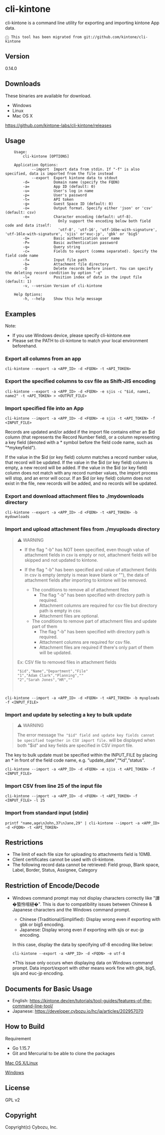 cli-kintone
==========

cli-kintone is a command line utility for exporting and importing kintone App data.
```
ⓘ This tool has been migrated from git://github.com/kintone/cli-kintone
```

## Version

0.14.0

## Downloads

These binaries are available for download.

- Windows
- Linux
- Mac OS X

https://github.com/kintone-labs/cli-kintone/releases

## Usage
```text
    Usage:
        cli-kintone [OPTIONS]

    Application Options:
            --import  Import data from stdin. If "-f" is also specified, data is imported from the file instead
            --export  Export kintone data to stdout
        -d=           Domain name (specify the FQDN)
        -a=           App ID (default: 0)
        -u=           User's log in name
        -p=           User's password
        -t=           API token
        -g=           Guest Space ID (default: 0)
        -o=           Output format. Specify either 'json' or 'csv' (default: csv)
        -e=           Character encoding (default: utf-8).
                        Only support the encoding below both field code and data itself:
                        'utf-8', 'utf-16', 'utf-16be-with-signature', 'utf-16le-with-signature', 'sjis' or'euc-jp', 'gbk' or 'big5'
        -U=           Basic authentication user name
        -P=           Basic authentication password
        -q=           Query string
        -c=           Fields to export (comma separated). Specify the field code name
        -f=           Input file path
        -b=           Attachment file directory
        -D            Delete records before insert. You can specify the deleting record condition by option "-q"
        -l=           Position index of data in the input file (default: 1)
        -v, --version Version of cli-kintone

    Help Options:
        -h, --help    Show this help message
```
## Examples
Note:
* If you use Windows device, please specify cli-kintone.exe
* Please set the PATH to cli-kintone to match your local environment beforehand.

### Export all columns from an app
```
cli-kintone --export -a <APP_ID> -d <FQDN> -t <API_TOKEN>
```
### Export the specified columns to csv file as Shift-JIS encoding
```
cli-kintone --export -a <APP_ID> -d <FQDN> -e sjis -c "$id, name1, name2" -t <API_TOKEN> > <OUTPUT_FILE>
```
### Import specified file into an App
```
cli-kintone --import -a <APP_ID> -d <FQDN> -e sjis -t <API_TOKEN> -f <INPUT_FILE>
```
Records are updated and/or added if the import file contains either an $id column (that represents the Record Number field), or a column representing a key field (denoted with a * symbol before the field code name, such as "\*mykeyfield").

If the value in the $id (or key field) column matches a record number value, that record will be updated.
If the value in the $id (or key field) column is empty, a new record will be added.
If the value in the $id (or key field) column does not match with any record number values, the import process will stop, and an error will occur.
If an $id (or key field) column does not exist in the file, new records will be added, and no records will be updated.

### Export and download attachment files to ./mydownloads directory
```
cli-kintone --export -a <APP_ID> -d <FQDN> -t <API_TOKEN> -b mydownloads
```
### Import and upload attachment files from ./myuploads directory
> :warning: WARNING
>- If the flag "-b" has NOT been specified, even though value of attachment fields in csv is empty or not, attachment fields will be skipped and not updated to kintone.
>
>- If the flag "-b" has been specified and value of attachment fields in csv is empty (empty is mean leave blank or ""), the data of attachment fields after importing to kintone will be removed.
>   - The conditions to remove all of attachment files
>       - The flag "-b" has been specified with directory path is required.
>       - Attachment columns are required for csv file but directory path is empty in csv.
>       - Attachment files are optional.
>   - The conditions to remove part of attachment files and update part of them
>       - The flag "-b" has been specified with directory path is required.
>       - Attachment columns are required for csv file.
>       - Attachment files are required if there's only part of them will be updated.
>
>Ex: CSV file to removed files in attachment fields
>```
>"$id","Name","Department","File"
>"1","Adam Clark","Planning",""
>"2","Sarah Jones","HR",""
>```
>&nbsp;

```
cli-kintone --import -a <APP_ID> -d <FQDN> -t <API_TOKEN> -b myuploads -f <INPUT_FILE>
```
### Import and update by selecting a key to bulk update
> :warning: WARNING
>
>The error message `The "$id" field and update key fields cannot be specified together in CSV import file.` will be displayed when both "$id" and key fields are specified in CSV import file.

The key to bulk update must be specified within the INPUT_FILE by placing an * in front of the field code name,
e.g. “update_date",“*id",“status".

```
cli-kintone --import -a <APP_ID> -d <FQDN> -e sjis -t <API_TOKEN> -f <INPUT_FILE>
```
### Import CSV from line 25 of the input file
```
cli-kintone --import -a <APP_ID> -d <FQDN> -t <API_TOKEN> -f <INPUT_FILE> -l 25
```
### Import from standard input (stdin)
```
printf "name,age\nJohn,37\nJane,29" | cli-kintone --import -a <APP_ID> -d <FQDN> -t <API_TOKEN>
```

## Restrictions
* The limit of each file size for uploading to attachments field is 10MB.
* Client certificates cannot be used with cli-kintone.
* The following record data cannot be retrieved: Field group, Blank space, Label, Border, Status, Assignee, Category

## Restriction of Encode/Decode
* Windows command prompt may not display characters correctly like "譁�蟄怜喧縺�".
  This is due to compatibility issues between Chinese & Japanese characters and the Windows command prompt.
  * Chinese (Traditional/Simplified): Display wrong even if exporting with gbk or big5 encoding.
  * Japanese: Display wrong even if exporting with sjis or euc-jp encoding.

  In this case, display the data by specifying utf-8 encoding like below:
  ```
  cli-kintone --export -a <APP_ID> -d <FQDN> -e utf-8
  ```
  *This issue only occurs when displaying data on Windows command prompt. Data import/export with other means work fine with gbk, big5, sjis and euc-jp encoding.

## Documents for Basic Usage
- English: https://kintone.dev/en/tutorials/tool-guides/features-of-the-command-line-tool/
- Japanese: https://developer.cybozu.io/hc/ja/articles/202957070

## How to Build

Requirement

- Go 1.15.7
- Git and Mercurial to be able to clone the packages

[Mac OS X/Linux](./docs/BuildForMacLinux.md)

[Windows](./docs/BuildForWindows.md)

## License

GPL v2

## Copyright

Copyright(c) Cybozu, Inc.
